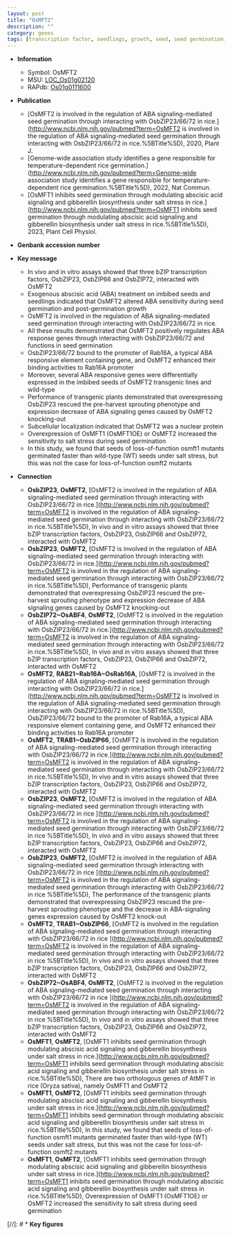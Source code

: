 ```yaml
---
layout: post
title: "OsMFT2"
description: ""
category: genes
tags: [transcription factor, seedlings, growth, seed, seed germination,  ABA , abscisic acid, R protein, ABA, stress, salt, salt stress]
---
```


* **Information**  
    + Symbol: OsMFT2  
    + MSU: [LOC_Os01g02120](http://rice.uga.edu/cgi-bin/ORF_infopage.cgi?orf=LOC_Os01g02120)  
    + RAPdb: [Os01g0111600](https://rapdb.dna.affrc.go.jp/locus/?name=Os01g0111600)  

* **Publication**  
    + [OsMFT2 is involved in the regulation of ABA signaling-mediated seed germination through interacting with OsbZIP23/66/72 in rice.](http://www.ncbi.nlm.nih.gov/pubmed?term=OsMFT2 is involved in the regulation of ABA signaling-mediated seed germination through interacting with OsbZIP23/66/72 in rice.%5BTitle%5D), 2020, Plant J.
    + [Genome-wide association study identifies a gene responsible for temperature-dependent rice germination.](http://www.ncbi.nlm.nih.gov/pubmed?term=Genome-wide association study identifies a gene responsible for temperature-dependent rice germination.%5BTitle%5D), 2022, Nat Commun.
    + [OsMFT1 inhibits seed germination through modulating abscisic acid signaling and gibberellin biosynthesis under salt stress in rice.](http://www.ncbi.nlm.nih.gov/pubmed?term=OsMFT1 inhibits seed germination through modulating abscisic acid signaling and gibberellin biosynthesis under salt stress in rice.%5BTitle%5D), 2023, Plant Cell Physiol.

* **Genbank accession number**  

* **Key message**  
    + In vivo and in vitro assays showed that three bZIP transcription factors, OsbZIP23, OsbZIP66 and OsbZIP72, interacted with OsMFT2
    + Exogenous abscisic acid (ABA) treatment on imbibed seeds and seedlings indicated that OsMFT2 altered ABA sensitivity during seed germination and post-germination growth
    + OsMFT2 is involved in the regulation of ABA signaling-mediated seed germination through interacting with OsbZIP23/66/72 in rice.
    + All these results demonstrated that OsMFT2 positively regulates ABA response genes through interacting with OsbZIP23/66/72 and functions in seed germination
    + OsbZIP23/66/72 bound to the promoter of Rab16A, a typical ABA responsive element containing gene, and OsMFT2 enhanced their binding activities to Rab16A promoter
    + Moreover, several ABA responsive genes were differentially expressed in the imbibed seeds of OsMFT2 transgenic lines and wild-type
    + Performance of transgenic plants demonstrated that overexpressing OsbZIP23 rescued the pre-harvest sprouting phenotype and expression decrease of ABA signaling genes caused by OsMFT2 knocking-out
    + Subcellular localization indicated that OsMFT2 was a nuclear protein
    + Overexpression of OsMFT1 (OsMFT1OE) or OsMFT2 increased the sensitivity to salt stress during seed germination
    + In this study, we found that seeds of loss-of-function osmft1 mutants germinated faster than wild-type (WT) seeds under salt stress, but this was not the case for loss-of-function osmft2 mutants

* **Connection**  
    + __OsbZIP23__, __OsMFT2__, [OsMFT2 is involved in the regulation of ABA signaling-mediated seed germination through interacting with OsbZIP23/66/72 in rice.](http://www.ncbi.nlm.nih.gov/pubmed?term=OsMFT2 is involved in the regulation of ABA signaling-mediated seed germination through interacting with OsbZIP23/66/72 in rice.%5BTitle%5D),  In vivo and in vitro assays showed that three bZIP transcription factors, OsbZIP23, OsbZIP66 and OsbZIP72, interacted with OsMFT2
    + __OsbZIP23__, __OsMFT2__, [OsMFT2 is involved in the regulation of ABA signaling-mediated seed germination through interacting with OsbZIP23/66/72 in rice.](http://www.ncbi.nlm.nih.gov/pubmed?term=OsMFT2 is involved in the regulation of ABA signaling-mediated seed germination through interacting with OsbZIP23/66/72 in rice.%5BTitle%5D),  Performance of transgenic plants demonstrated that overexpressing OsbZIP23 rescued the pre-harvest sprouting phenotype and expression decrease of ABA signaling genes caused by OsMFT2 knocking-out
    + __OsbZIP72~OsABF4__, __OsMFT2__, [OsMFT2 is involved in the regulation of ABA signaling-mediated seed germination through interacting with OsbZIP23/66/72 in rice.](http://www.ncbi.nlm.nih.gov/pubmed?term=OsMFT2 is involved in the regulation of ABA signaling-mediated seed germination through interacting with OsbZIP23/66/72 in rice.%5BTitle%5D),  In vivo and in vitro assays showed that three bZIP transcription factors, OsbZIP23, OsbZIP66 and OsbZIP72, interacted with OsMFT2
    + __OsMFT2__, __RAB21~Rab16A~OsRab16A__, [OsMFT2 is involved in the regulation of ABA signaling-mediated seed germination through interacting with OsbZIP23/66/72 in rice.](http://www.ncbi.nlm.nih.gov/pubmed?term=OsMFT2 is involved in the regulation of ABA signaling-mediated seed germination through interacting with OsbZIP23/66/72 in rice.%5BTitle%5D),  OsbZIP23/66/72 bound to the promoter of Rab16A, a typical ABA responsive element containing gene, and OsMFT2 enhanced their binding activities to Rab16A promoter
    + __OsMFT2__, __TRAB1~OsbZIP66__, [OsMFT2 is involved in the regulation of ABA signaling-mediated seed germination through interacting with OsbZIP23/66/72 in rice.](http://www.ncbi.nlm.nih.gov/pubmed?term=OsMFT2 is involved in the regulation of ABA signaling-mediated seed germination through interacting with OsbZIP23/66/72 in rice.%5BTitle%5D),  In vivo and in vitro assays showed that three bZIP transcription factors, OsbZIP23, OsbZIP66 and OsbZIP72, interacted with OsMFT2
    + __OsbZIP23__, __OsMFT2__, [OsMFT2 is involved in the regulation of ABA signaling-mediated seed germination through interacting with OsbZIP23/66/72 in rice ](http://www.ncbi.nlm.nih.gov/pubmed?term=OsMFT2 is involved in the regulation of ABA signaling-mediated seed germination through interacting with OsbZIP23/66/72 in rice %5BTitle%5D),  In vivo and in vitro assays showed that three bZIP transcription factors, OsbZIP23, OsbZIP66 and OsbZIP72, interacted with OsMFT2
    + __OsbZIP23__, __OsMFT2__, [OsMFT2 is involved in the regulation of ABA signaling-mediated seed germination through interacting with OsbZIP23/66/72 in rice ](http://www.ncbi.nlm.nih.gov/pubmed?term=OsMFT2 is involved in the regulation of ABA signaling-mediated seed germination through interacting with OsbZIP23/66/72 in rice %5BTitle%5D),  The performance of the transgenic plants demonstrated that overexpressing OsbZIP23 rescued the pre-harvest sprouting phenotype and the decrease in ABA-signaling genes expression caused by OsMFT2 knock-out
    + __OsMFT2__, __TRAB1~OsbZIP66__, [OsMFT2 is involved in the regulation of ABA signaling-mediated seed germination through interacting with OsbZIP23/66/72 in rice ](http://www.ncbi.nlm.nih.gov/pubmed?term=OsMFT2 is involved in the regulation of ABA signaling-mediated seed germination through interacting with OsbZIP23/66/72 in rice %5BTitle%5D),  In vivo and in vitro assays showed that three bZIP transcription factors, OsbZIP23, OsbZIP66 and OsbZIP72, interacted with OsMFT2
    + __OsbZIP72~OsABF4__, __OsMFT2__, [OsMFT2 is involved in the regulation of ABA signaling-mediated seed germination through interacting with OsbZIP23/66/72 in rice ](http://www.ncbi.nlm.nih.gov/pubmed?term=OsMFT2 is involved in the regulation of ABA signaling-mediated seed germination through interacting with OsbZIP23/66/72 in rice %5BTitle%5D),  In vivo and in vitro assays showed that three bZIP transcription factors, OsbZIP23, OsbZIP66 and OsbZIP72, interacted with OsMFT2
    + __OsMFT1__, __OsMFT2__, [OsMFT1 inhibits seed germination through modulating abscisic acid signaling and gibberellin biosynthesis under salt stress in rice.](http://www.ncbi.nlm.nih.gov/pubmed?term=OsMFT1 inhibits seed germination through modulating abscisic acid signaling and gibberellin biosynthesis under salt stress in rice.%5BTitle%5D),  There are two orthologous genes of AtMFT in rice (Oryza sativa), namely OsMFT1 and OsMFT2
    + __OsMFT1__, __OsMFT2__, [OsMFT1 inhibits seed germination through modulating abscisic acid signaling and gibberellin biosynthesis under salt stress in rice.](http://www.ncbi.nlm.nih.gov/pubmed?term=OsMFT1 inhibits seed germination through modulating abscisic acid signaling and gibberellin biosynthesis under salt stress in rice.%5BTitle%5D),  In this study, we found that seeds of loss-of-function osmft1 mutants germinated faster than wild-type (WT) seeds under salt stress, but this was not the case for loss-of-function osmft2 mutants
    + __OsMFT1__, __OsMFT2__, [OsMFT1 inhibits seed germination through modulating abscisic acid signaling and gibberellin biosynthesis under salt stress in rice.](http://www.ncbi.nlm.nih.gov/pubmed?term=OsMFT1 inhibits seed germination through modulating abscisic acid signaling and gibberellin biosynthesis under salt stress in rice.%5BTitle%5D),  Overexpression of OsMFT1 (OsMFT1OE) or OsMFT2 increased the sensitivity to salt stress during seed germination

[//]: # * **Key figures**  


